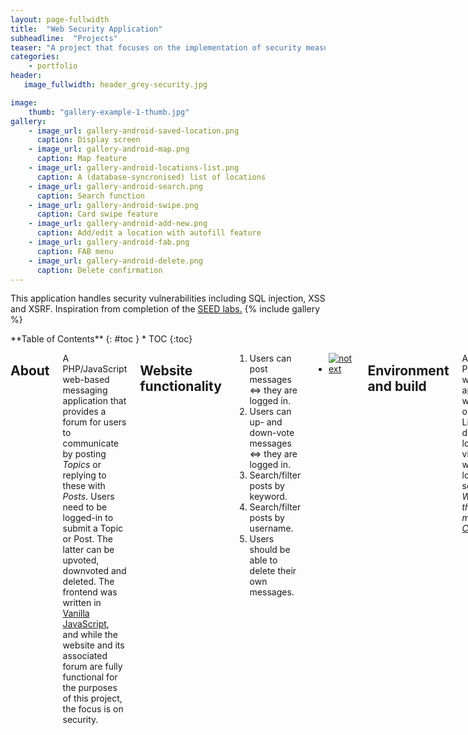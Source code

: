 ```yaml
---
layout: page-fullwidth
title:  "Web Security Application"
subheadline:  "Projects"
teaser: "A project that focuses on the implementation of security measures in a web application."
categories:
    - portfolio
header:
   image_fullwidth: header_grey-security.jpg

image:
    thumb: "gallery-example-1-thumb.jpg"
gallery:
    - image_url: gallery-android-saved-location.png
      caption: Display screen
    - image_url: gallery-android-map.png
      caption: Map feature
    - image_url: gallery-android-locations-list.png
      caption: A (database-syncronised) list of locations
    - image_url: gallery-android-search.png
      caption: Search function
    - image_url: gallery-android-swipe.png
      caption: Card swipe feature
    - image_url: gallery-android-add-new.png
      caption: Add/edit a location with autofill feature
    - image_url: gallery-android-fab.png 
      caption: FAB menu
    - image_url: gallery-android-delete.png
      caption: Delete confirmation
---
```


This application handles security vulnerabilities including SQL injection, XSS and XSRF. Inspiration from completion of the <a href="https://seedsecuritylabs.org/Labs_20.04/Web/">SEED labs.</a>
{% include gallery %}

<div class="row">
<div class="medium-4 medium-push-8 columns" markdown="1">
<div class="panel radius" markdown="1">
**Table of Contents**
{: #toc }
*  TOC
{:toc}
</div>
</div><!-- /.medium-4.columns -->
<div class="medium-8 medium-pull-4 columns" markdown="1">

## About
A PHP/JavaScript web-based messaging application that provides a forum for users to communicate
by posting <em>Topics</em> or replying to these with <em>Posts</em>. Users need to be
logged-in to submit a Topic or Post. The latter can be upvoted, downvoted and deleted. 
The frontend was written in <a href="http://vanilla-js.com/">Vanilla JavaScript</a>, and while the website
and its associated forum are fully functional for the purposes of this project, the focus is on security.

## Website functionality
1. Users can post messages ⇔ they are logged in.
2. Users can up- and down-vote messages ⇔ they are logged in.
3. Search/filter posts by keyword.
4. Search/filter posts by username.
5. Users should be able to delete their own messages.

<div>
    <ul data-clearing>
        <li><a href="{{ site.urlimg }}php.jpg">
        <img src="{{ site.urlimg }}php-thumb.jpg" alt="notext">
</a></li>
    </ul>
</div>

## Environment and build
A PHP/JavaScript web application that was developed on a Linux/GNU distribution 
loaded on a virtual machine with a localhost server setup.
<em>Want a copy of the virtual machine? <a href="{{ site.url }}{{ site.baseurl }}/contact/">Contact me.</a></em>

| Setup
------ | ----- 
VM operating system     | Ubuntu (64-bit) 20.04.2 LTS   
IDE                     | PHPStorm 2020.1.4
Server hosting          | Apache/2.4.41
Database management     | PostgreSQL and PgAdmin 4
Version control         | BitBucket and git
Virtualization software | Oracle VirtualBox Manager 6.1
Languages used          | PHP 7.4.3, JavaScript, HTML5, CSS3
Documentation           | Doxygen 1.8.17
Coding tools            | JSHint

<small markdown="1">[Up to table of contents](#toc)</small>
{: .text-right }

## Main security measures
This sections details the security measures implemented. The overarching concepts
regarding security-related decision were based on the following principles:
1. Least privilege
2. Keep it simple
3. Defence in depth
4. Fail securely

### SQL injection
When an application communicates with a database,
it is important to safeguard against potential SQL injections. 

#### Prepared SQL statements
A <em>DatabaseConnection.php</em> class provides a method to query the database using prepared statements
(see Table 4). The key to this is that the SQL statements are performed in two separate steps: preparation
and execution. All queries to the database using parameter input are done using prepared statements.

#### Hiding sensitive DB data
In the case of an SQL-injection vulnerability leading to a breach, all passwords are hashed and verified using
`password_hash` and `password_verify.`

Additionally, the database password column data type is text (size limit of 1GB[^1]), ensuring there is enough
space to hold the hashed values.

[^1]: Text is variable unlimited length, although practically this is limited by the architecture. See <a href="https://wiki.postgresql.org/wiki/FAQ#What_is_the_maximum_size_for_a_row.2C_a_table.2C_and_a_database.3F">link</a>.

#### Limiting input size and type
While not as powerful as using prepared statements, limiting the size and type of input serves as some protection
against attacks by limiting options, AKA a sanity check. Checks are done both in the front and backend.

#### Principle of least privilege
Connecting to the database is done using an account with the least privileges necessary. This ensures that
in the case of a breach an attacker does not have full administrative capabilities and thus potential manipulation
of other assets in the database, or the server itself, is limited. In this application, the admin account
`postgres` has full privileges and a separate account `userbob` is used by the application to connect to
the database and execute queries

<small markdown="1">[Up to table of contents](#toc)</small>
{: .text-right }

### Web Server-Related

#### DOM-based XSS (type 0)
Insecurely written HTML pages are the prerequisite for this type of attack. In the CoolForums project, preventing
attacks that involve manipulating the DOM is done by limiting the use of JavaScript's `innerHTML()`
method (used only with trusted data, Table 14) and ensuring the use of methods such as `innerText()`
when the former method is not necessary - so that any malicious input is rendered as text. Additionally, all JS
construction of HTML elements is done using `createElement()`, setting its properties and then using `appendChild()`
(avoiding `insertAdjacentHTML()` for example) to inject the new element into the DOM.
Additionally, user-input fields are restricted in length on the client-side (a slight deterrent
as this can be altered) and on the server-side (see Limiting input size and type).

#### XSS type 1 & 2
AKA Reflected/Nonpersistent XSS (type 1) and Stored/Persistent XSS (type 2).
The potential risks are mitigated by validating input as well as HTML-encoding output before echoing it using `htmlentities()`
or `htmlspecialchars()` (see Table 15 & 16). A check is done in a PHP function
- if the topic ID and title do not match the data in the database, no data is returned (see Table 17).
  Data fetched from the database is always executed using prepared SQL statements.

In the case of a missed XSS bug, additional defensive measures were taken.
*HttpOnly Cookies*, which helps protect some users (if the browser used supports this) by preventing cookies
being read by the client using `document.cookie` (see Table 22).

*Double quotes* are used to wrap tag properties, which can help foil some attacks that can bypass HTML-encoding.

*A default character set* is set for the web pages, which helps reduce the potential attacker's options. This is
set in all web pages in the application, as encouraged by the HTML5 standard. (This could also be done via
PHP using `mb_internal_encoding("UTF-8")` or set as a `header()`, or within Apache2 config). This
measure is less important now than it was historically, as most modern browsers do not support UTF-7 (in order
to be compatible with the HTML5 specification).

#### HTTP Response Splitting
Whereas XSS attacks involve a malicious data inserted into the web page (as part of the HTML payload),
this vulnerability occurs when malicious input is inserted directly into the HTTP headers of the web page sent
to the victim. To defend against this, all headers set with PHP using the `header()` function are specified explicitly,
and not set using GET parameters that could be manipulated on the client-side.

#### XSRF 
Cross-site Request Forgery. The main steps taken to mitigate this attack:
1. POST-requests for write-operations, GET-requests only for read operations
2. Session timeout
3. A log-in token

GET requests are only used for operations that don't change state on the server-side and, additionally,
the parameters are validated and checked.
Erite operations are done using POST requests and this is checked on the back-end to restrict
form-processing to only POST type requests.

Another defence employed includes setting specific cookie attributes (see Table 22).
- The `SameSite` attribute specifies whether the cookie should be restricted to a first-party or same-site
context. Although the top browsers set "lax" as the default and GET requests in this project are limited,
it is still good practice to explicitly declare this attribute to limit the cookie to same-site requests.
- The `Secure` attribute instructs the browser to avoid sending cookies over an unencrypted HTTP request
(CoolForums was built with HTTPS in mind (see here) so setting this attribute will not cause issues).
- Setting the `Lifetime` attribute adds a timeout to the session which limits the window of opportunity for
an attacker.
- The `HttpOnly` flag is set to protect against XSS attacks by blocking access to a cookie from the client-
side, i.e. via the JavaScript `Document.cookie` API.

Additionally, a randomly generated session token is used to help thwart XSFR attacks. This token is created dynamically
by PHP and placed in the HTML of the webpage. Using JS, the token value is passed back to the server for validation.

<small markdown="1">[Up to table of contents](#toc)</small>
{: .text-right }

## Additional security measures
### HTTPS
As a standard defensive measure which mitigates against Man-In-The-Middle attacks, communication trans-fer is done
using via HTTPS, meaning data is protected by SLL/TLS encryption. For the purposes of the loc-ally contained
CoolForums application, the mkcert[^2] tool was used which is a simple tool for making locally-trusted development
certificates, so that a real environment could be emulated (without browser security warnings). Apache redirects for
the HTTP version of the URL as well as 404 or 50x errors were then configured.

[^2]: <a href="https://github.com/FiloSottile/mkcert">mkcert tool</a> 

### Obfuscation
Security via obscurity is the weakest form of security, but often requires very little effort to implement.
Related to the <em>Hiding sensitive database data</em> section, information leakage is a security 
vulnerability that provides an attacker with information that could lead to a breach of security or privacy policy.

*Avoiding verbose error/info messages.* 
Following crypto protocols for best practice, any information in this application that is sent from the
server to the client is minimized. Errors, for example, are logged in detail on the server; however the client is simply
aware that an error occurred and responds accordingly. Path information and version information are also obfuscated, although
more for learning purposes than as any real protection.

Moreover, default cases are included in the code logic, i.e. handling unexpected situations and input.


### Restricted access
Many of the website's features deal with restricted access. Using PHP's `header()` function, pages are redirected
if the user is not logged-in, denying access.



=================================================================

<div class="row">
<a href="{{ site.urlimg }}gallery-android-saved-location.png" target="_blank">
    <div class="medium-4 columns t30">
        <img src="{{ site.urlimg }}gallery-android-saved-location.png" alt="{{ site.urlimg }}placeholder-planning.jpg">
    </div>
</a>
    <div class="medium-8 columns t30">
        <div style="white-space: pre-wrap"><b>Display saved locations</b>
The main function of the app is to store and display user-saved data. Custom views, Room Library, RecyclerViews, (Android) View Model and Adapter classes were used to achieve this. <a href="https://developers.google.com/maps/documentation/places/web-service/overview">Google Places API</a> displays a corresponding picture if possible, otherwise a default image is shown.

This fragment is reached via the user selecting 'view' on the <i>Locations</i> (home) screen, or it is automatically navigated to from the <i>Add New</i> screen after a location is saved, using the Navigation component. A (custom class) <i>location object</i> is sent via a Bundle and the fields are filled with this information. If possible, locations are saved in the database with a Places API code which is then used here to call a FetchPhotoRequest.

This screen also features a FAB-menu (<i>see FAB menu</i>) containing options to edit, delete or view the location on the map. The latter option navigates with a Bundle to the Map fragment.

<i>Improvements: user-uploaded pictures</i>
        </div>
    </div>
</div>

<div class="row">
<a href="{{ site.urlimg }}gallery-android-map.png" target="_blank">
    <div class="medium-4 columns t30">
        <img src="{{ site.urlimg }}gallery-android-map.png" alt="{{ site.urlimg }}placeholder-planning.jpg">
    </div>
</a>
    <div class="medium-8 columns t30">
        <div style="white-space: pre-wrap"><b>Map</b>
The Map screen displays custom map markers representing saved locations within a specified radius (set in the settings). Tapping on a map marker's info-window results in navigation to the display fragment (<i>see Saved locations</i>).

An Android ViewModel is used to observe changes in the database and update accordingly.

A user can also reach this screen by using the <i>Card swipe</i> feature on the home <i>Locations</i> screen (<i>see Locations List</i>). When this happens, the map will move the camera to the swiped location.

<i>Improvements: improve available functionality when location permission is not granted</i>
        </div>
    </div>
</div>

<div class="row">
<a href="{{ site.urlimg }}gallery-android-locations-list.png" target="_blank">
    <div class="medium-4 columns t30">
        <img src="{{ site.urlimg }}gallery-android-locations-list.png" alt="{{ site.urlimg }}placeholder-planning.jpg">
    </div>
</a>
    <div class="medium-8 columns t30">
        <div style="white-space: pre-wrap"><b>Locations List (the home screen)</b>
This displays the list of locations saved in the database. A Recycler View container is included in the layout of fragment and CardViews are used to display each item in the database.

The RecyclerViewAdapter is used for the search and swipe functionality to get an individual location (database row), and when observing with the associated ViewModel to fetch all database rows.

A user can also tap the image at the top of the screen (a custom view) which displays a location chosen randomly from the database. This is done via the associated ViewModel and using a query that requests a location ordered by random with a limit of 1.

When the application is first installed (determined by checking SharedPreferences), three example locations are created and saved. These quickly and effectively explain the functionality of this screen. That is, illustrating how a location will be displayed and indicating that each item can be clicked/tapped or swiped (<i>see Search</i>, <i>see Swipe</i>).

<i>Improvements: prettier cardview interface; option to change default home screen</i>
        </div>
    </div>
</div>

<div class="row">
<a href="{{ site.urlimg }}gallery-android-search.png" target="_blank">
    <div class="medium-4 columns t30">
        <img src="{{ site.urlimg }}gallery-android-search.png" alt="{{ site.urlimg }}placeholder-planning.jpg">
    </div>
</a>
    <div class="medium-8 columns t30">
        <div style="white-space: pre-wrap"><b>Search (on home screen)</b>
A user can search for a location on the home screen using a SearchView.

A listener is set and the onQueryTextChange() and onQueryTextSubmit() methods are overwritten. The associated (extended) RecyclerViewAdapter filters the query using locations' address and name.

The Adapter class also contains an inner ViewHolderRow class that fills the CardHolder items -representing each location- with data. ViewHolderRow handles the onClick events and the transition-animation of the CardViews.

<i>Improvements: Extended search functionality; improved animation</i>
        </div>
    </div>
</div>

<div class="row">
<a href="{{ site.urlimg }}gallery-android-swipe.png" target="_blank">
    <div class="medium-4 columns t30">
        <img src="{{ site.urlimg }}gallery-android-swipe.png" alt="{{ site.urlimg }}placeholder-planning.jpg">
    </div>
</a>
    <div class="medium-8 columns t30">
        <div style="white-space: pre-wrap"><b>Card Swipe (on home screen)</b>
Each item on the home screen can be swiped which reveals three buttons that can delete a location, navigate to the display fragment for viewing, or navigate to the Map screen (<i>See Saved Locations, see Map</i>).

The latter option will center the map's camera on the swiped location, regardless of the user's current location or radius setting.

Selecting delete will result in a confirmation dialogue. The same dialogue is displayed when a user chooses to delete <i>all</i> location data from the database (in settings).

The swipe functionality is achieved within an extended ItemTouchHelper class that uses GestureDetector, an inner UnderLayButtons class, MotionEvent and the RecyclerViewAdapter to get the swiped item's location in the RecyclerView.

<i>Improvements: prettier buttons</i>
        </div>
    </div>
</div>

<div class="row">
<a href="{{ site.urlimg }}gallery-android-add-new.png" target="_blank">
    <div class="medium-4 columns t30">
        <img src="{{ site.urlimg }}gallery-android-add-new.png" alt="{{ site.urlimg }}placeholder-planning.jpg">
    </div>
</a>
    <div class="medium-8 columns t30">
        <div style="white-space: pre-wrap"><b>Add / Edit location</b>
The Add New screen provides the ability to create or edit a location. Which mode to load is determined simply by checking getArguments() and setting a boolean variable depending on whether the former has data.

Navigation to this screen occurs either by manually selecting the option in the bottom-navigation panel, or automatically when a user chooses to edit a location (either via swiping on the home screen, or via the FAB-menu when viewing the location (<i>See Locations List, see Saved Locations</i>).  Like the other fragment classes, an associated AndroidViewModel is used to observe data changes in the database, and navigation is done using NavHostFragment with a Bundle.

In adding-new mode, the user is navigated to the display fragment (<i>see Saved Location</i>) with a Bundle containing the newly saved location, which is used to fill the fields. Each location is marked as unique by its coordinates and duplicates are not allowed. Before a location is saved, the database is queried against the provided coordinates. If the location already exists, the user is informed and offered the option of editing the already-saved location.

In editing mode, a Bundle containing the (location) object to edit is used to fill the form fields and an "Update" button is displayed instead of a "Save" button.
        </div>
    </div>
</div>

<div class="row">
<a href="{{ site.urlimg }}gallery-android-add-new2.png" target="_blank">
    <div class="medium-4 columns t30">
        <img src="{{ site.urlimg }}gallery-android-add-new2.png" alt="{{ site.urlimg }}placeholder-planning.jpg">
    </div>
</a>
    <div class="medium-8 columns t30">
        <div style="white-space: pre-wrap"><b>... continued ...</b>
Additionally, this page offers the cool feature of getting the details of the location, i.e. the current location of the user.

The <i>Get Current Place</i> button will automatically fill the current date, the location's name (depending on Place API), address and co-ordinates, and the weather (condition and temperature) at the location. The latter is requested from the <a href="https://openweathermap.org/api">OpenWeatherMap API</a> in a background task.

This feature can also be fined-tuned by using the similarly-colored buttons next to each of the aforementioned fields. Each of these buttons will only make the requests necessary to fill its corresponding field/s.

<i>Improvements: allow locations to be saved without coordinates; implement an alternative to AsyncTask for background database queries</i>
</div>
</div>
</div>

<div class="row">
<a href="{{ site.urlimg }}gallery-android-fab.png" target="_blank">
    <div class="medium-4 columns t30">
        <img src="{{ site.urlimg }}gallery-android-fab.png" alt="{{ site.urlimg }}placeholder-planning.jpg">
    </div>
</a>
    <div class="medium-8 columns t30">
        <div style="white-space: pre-wrap"><b>FAB Menu (on Display screen)</b>
A FloatingActionButton menu is implemented on the fragment used to display locations. This fragment shares functionality with the home screen (<i>see Location List</i>), i.e. to delete, view and view a location on the Map.

Accordingly, the display fragment uses the home's ViewModel in order to implement the FABs' functionality.

Animations are used to "open" and "close" the FAB menu along with modifying visibility of the menu buttons.
        </div>
    </div>
</div>



